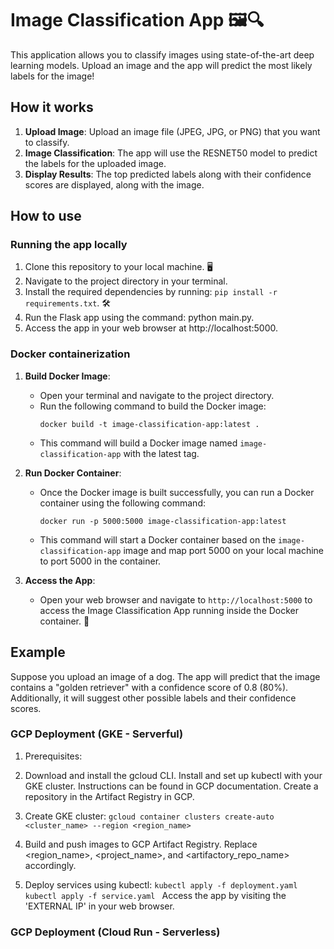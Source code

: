 # Image Classification App 🖼️🔍

This application allows you to classify images using state-of-the-art deep learning models. Upload an image and the app will predict the most likely labels for the image!

## How it works

1. **Upload Image**: Upload an image file (JPEG, JPG, or PNG) that you want to classify.
2. **Image Classification**: The app will use the RESNET50 model to predict the labels for the uploaded image.
3. **Display Results**: The top predicted labels along with their confidence scores are displayed, along with the image.

## How to use

### Running the app locally

1. Clone this repository to your local machine. 🖥️
2. Navigate to the project directory in your terminal.
3. Install the required dependencies by running: `pip install -r requirements.txt`. 🛠️
4. Run the Flask app using the command: python main.py.
5. Access the app in your web browser at http://localhost:5000.

### Docker containerization

1. **Build Docker Image**:
   - Open your terminal and navigate to the project directory.
   - Run the following command to build the Docker image:
     ```
     docker build -t image-classification-app:latest .
     ```
   - This command will build a Docker image named `image-classification-app` with the latest tag.

2. **Run Docker Container**:
   - Once the Docker image is built successfully, you can run a Docker container using the following command:
     ```
     docker run -p 5000:5000 image-classification-app:latest
     ```
   - This command will start a Docker container based on the `image-classification-app` image and map port 5000 on your local machine to port 5000 in the container.

3. **Access the App**:
   - Open your web browser and navigate to `http://localhost:5000` to access the Image Classification App running inside the Docker container. 🚢

## Example

Suppose you upload an image of a dog. The app will predict that the image contains a "golden retriever" with a confidence score of 0.8 (80%). Additionally, it will suggest other possible labels and their confidence scores.

### GCP Deployment (GKE - Serverful)

1. Prerequisites:

2. Download and install the gcloud CLI.
Install and set up kubectl with your GKE cluster. Instructions can be found in GCP documentation.
Create a repository in the Artifact Registry in GCP.

3. Create GKE cluster:
   `gcloud container clusters create-auto <cluster_name> --region <region_name>`

4. Build and push images to GCP Artifact Registry. Replace <region_name>, <project_name>, and <artifactory_repo_name> accordingly.

5. Deploy services using kubectl:
   `kubectl apply -f deployment.yaml
   kubectl apply -f service.yaml
   `
   Access the app by visiting the 'EXTERNAL IP' in your web browser.

### GCP Deployment (Cloud Run - Serverless)


